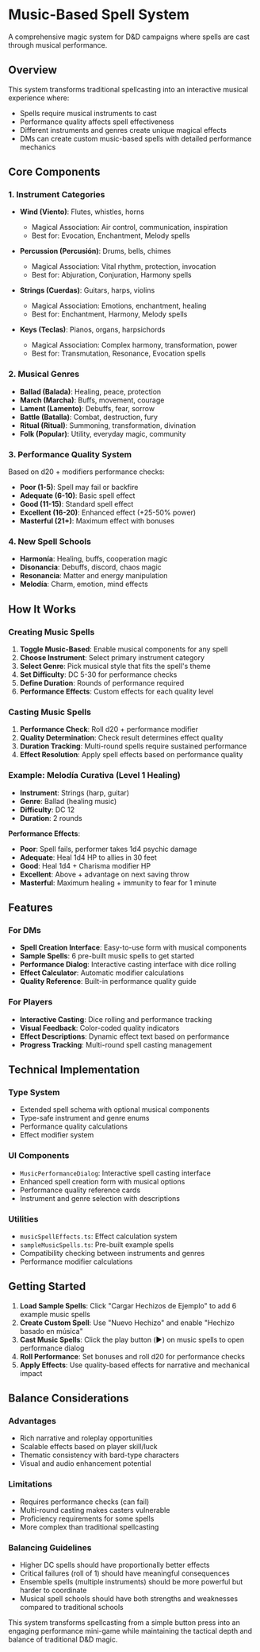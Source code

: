 # Music-Based Spell System

A comprehensive magic system for D&D campaigns where spells are cast through musical performance.

## Overview

This system transforms traditional spellcasting into an interactive musical experience where:

- Spells require musical instruments to cast
- Performance quality affects spell effectiveness
- Different instruments and genres create unique magical effects
- DMs can create custom music-based spells with detailed performance mechanics

## Core Components

### 1. Instrument Categories

- **Wind (Viento)**: Flutes, whistles, horns
  - Magical Association: Air control, communication, inspiration
  - Best for: Evocation, Enchantment, Melody spells

- **Percussion (Percusión)**: Drums, bells, chimes
  - Magical Association: Vital rhythm, protection, invocation
  - Best for: Abjuration, Conjuration, Harmony spells

- **Strings (Cuerdas)**: Guitars, harps, violins
  - Magical Association: Emotions, enchantment, healing
  - Best for: Enchantment, Harmony, Melody spells

- **Keys (Teclas)**: Pianos, organs, harpsichords
  - Magical Association: Complex harmony, transformation, power
  - Best for: Transmutation, Resonance, Evocation spells

### 2. Musical Genres

- **Ballad (Balada)**: Healing, peace, protection
- **March (Marcha)**: Buffs, movement, courage
- **Lament (Lamento)**: Debuffs, fear, sorrow
- **Battle (Batalla)**: Combat, destruction, fury
- **Ritual (Ritual)**: Summoning, transformation, divination
- **Folk (Popular)**: Utility, everyday magic, community

### 3. Performance Quality System

Based on d20 + modifiers performance checks:

- **Poor (1-5)**: Spell may fail or backfire
- **Adequate (6-10)**: Basic spell effect
- **Good (11-15)**: Standard spell effect
- **Excellent (16-20)**: Enhanced effect (+25-50% power)
- **Masterful (21+)**: Maximum effect with bonuses

### 4. New Spell Schools

- **Harmonía**: Healing, buffs, cooperation magic
- **Disonancia**: Debuffs, discord, chaos magic
- **Resonancia**: Matter and energy manipulation
- **Melodía**: Charm, emotion, mind effects

## How It Works

### Creating Music Spells

1. **Toggle Music-Based**: Enable musical components for any spell
2. **Choose Instrument**: Select primary instrument category
3. **Select Genre**: Pick musical style that fits the spell's theme
4. **Set Difficulty**: DC 5-30 for performance checks
5. **Define Duration**: Rounds of performance required
6. **Performance Effects**: Custom effects for each quality level

### Casting Music Spells

1. **Performance Check**: Roll d20 + performance modifier
2. **Quality Determination**: Check result determines effect quality
3. **Duration Tracking**: Multi-round spells require sustained performance
4. **Effect Resolution**: Apply spell effects based on performance quality

### Example: Melodía Curativa (Level 1 Healing)

- **Instrument**: Strings (harp, guitar)
- **Genre**: Ballad (healing music)
- **Difficulty**: DC 12
- **Duration**: 2 rounds

**Performance Effects**:

- **Poor**: Spell fails, performer takes 1d4 psychic damage
- **Adequate**: Heal 1d4 HP to allies in 30 feet
- **Good**: Heal 1d4 + Charisma modifier HP
- **Excellent**: Above + advantage on next saving throw
- **Masterful**: Maximum healing + immunity to fear for 1 minute

## Features

### For DMs

- **Spell Creation Interface**: Easy-to-use form with musical components
- **Sample Spells**: 6 pre-built music spells to get started
- **Performance Dialog**: Interactive casting interface with dice rolling
- **Effect Calculator**: Automatic modifier calculations
- **Quality Reference**: Built-in performance quality guide

### For Players

- **Interactive Casting**: Dice rolling and performance tracking
- **Visual Feedback**: Color-coded quality indicators
- **Effect Descriptions**: Dynamic effect text based on performance
- **Progress Tracking**: Multi-round spell casting management

## Technical Implementation

### Type System

- Extended spell schema with optional musical components
- Type-safe instrument and genre enums
- Performance quality calculations
- Effect modifier system

### UI Components

- `MusicPerformanceDialog`: Interactive spell casting interface
- Enhanced spell creation form with musical options
- Performance quality reference cards
- Instrument and genre selection with descriptions

### Utilities

- `musicSpellEffects.ts`: Effect calculation system
- `sampleMusicSpells.ts`: Pre-built example spells
- Compatibility checking between instruments and genres
- Performance modifier calculations

## Getting Started

1. **Load Sample Spells**: Click "Cargar Hechizos de Ejemplo" to add 6 example music spells
2. **Create Custom Spell**: Use "Nuevo Hechizo" and enable "Hechizo basado en música"
3. **Cast Music Spells**: Click the play button (▶️) on music spells to open performance dialog
4. **Roll Performance**: Set bonuses and roll d20 for performance checks
5. **Apply Effects**: Use quality-based effects for narrative and mechanical impact

## Balance Considerations

### Advantages

- Rich narrative and roleplay opportunities
- Scalable effects based on player skill/luck
- Thematic consistency with bard-type characters
- Visual and audio enhancement potential

### Limitations

- Requires performance checks (can fail)
- Multi-round casting makes casters vulnerable
- Proficiency requirements for some spells
- More complex than traditional spellcasting

### Balancing Guidelines

- Higher DC spells should have proportionally better effects
- Critical failures (roll of 1) should have meaningful consequences
- Ensemble spells (multiple instruments) should be more powerful but harder to coordinate
- Musical spell schools should have both strengths and weaknesses compared to traditional schools

This system transforms spellcasting from a simple button press into an engaging performance mini-game while maintaining the tactical depth and balance of traditional D&D magic.
